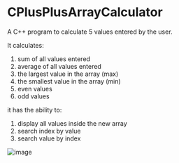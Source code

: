 # CPlusPlusArrayCalculator
A C++ program to calculate 5 values entered by the user.

It calculates:

1. sum of all values entered
2. average of all values entered
3. the largest value in the array (max)
4. the smallest value in the array (min)
5. even values
6. odd values

it has the ability to:

1. display all values inside the new array
2. search index by value
3. search value by index

<img src="https://i.ibb.co/6RMCPtc/Screenshot-2022-10-21-124206.jpg" alt="image" border="0">
